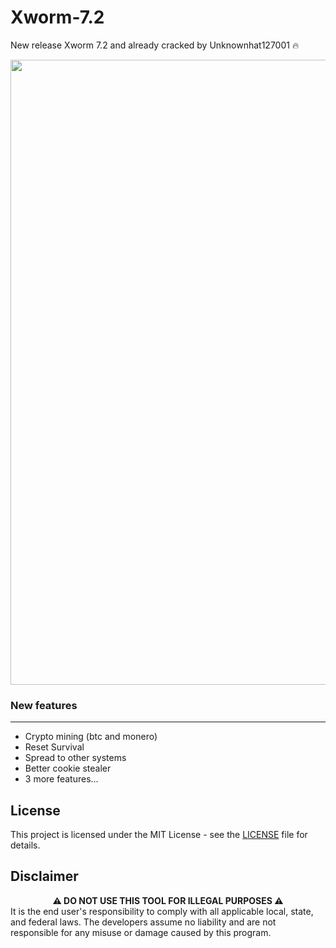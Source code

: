 # Xworm-7.2
New release Xworm 7.2 and already cracked by Unknownhat127001 🔥

<div class="center" align="center"><center><img src="https://i.postimg.cc/WzPhzZTg/Myd2m6J.jpg" width="1000" alt=""/></center></div>

### New features
----
- Crypto mining (btc and monero)
- Reset Survival
- Spread to other systems
- Better cookie stealer
- 3 more features...

**License**
----
This project is licensed under the MIT License - see the [LICENSE](LICENSE) file for details.

**Disclaimer**
----
<div align="center"><strong>⚠️ DO NOT USE THIS TOOL FOR ILLEGAL PURPOSES ⚠️</strong></div>
It is the end user's responsibility to comply with all applicable local, state, and federal laws. The developers assume no liability and are not responsible for any misuse or damage caused by this program.

